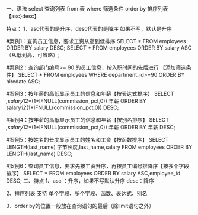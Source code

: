 一、语法
select 查询列表
from 表
where 筛选条件
order by 排序列表 【asc}desc】

特点：
	1、asc代表的是升序，desc代表的是降序
	如果不写，默认是升序

#案例1：查询员工信息，要求工资从高到低排序
SELECT * FROM employees ORDER BY salary DESC;
SELECT * FROM employees ORDER BY salary ASC（从低到高，可省略）;

#案例2：查询部门编号>= 90 的员工信息，按入职时间的先后进行 【添加筛选条件】
SELECT * FROM employees WHERE department_id>=90 ORDER BY hiredate ASC;

#案例3：按年薪的高低显示员工的信息和年薪【按表达式排序】
SELECT *,salary*12*(1+IFNULL(commission_pct,0)) 年薪 
ORDER BY salary*12*(1+IFNULL(commission_pct,0)) DESC;

#案例4：按年薪的高低显示员工的信息和年薪【按别名排序】
SELECT *,salary*12*(1+IFNULL(commission_pct,0)) 年薪 
ORDER BY 年薪 DESC;

#案例5：按姓名的长度显示员工的姓名和工资【按函数排序】
SELECT LENGTH(last_name) 字节长度,last_name,salary
FROM employees
ORDER BY LENGTH(last_name) DESC;

#案例6：查询员工信息，要求先按工资升序，再按员工编号排降序【按多个字段排序】
SELECT *
FROM employees
ORDER BY salary ASC,employee_id DESC;
二、特点
1、asc ：升序，如果不写默认升序
   desc：降序

2、排序列表 支持 单个字段、多个字段、函数、表达式、别名

3、order by的位置一般放在查询语句的最后（除limit语句之外）